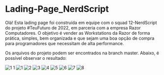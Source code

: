 # Lading-Page_NerdScript

Olá! Esta lading page foi construída em equipe com o squad 12-NerdScript do projeto #TeuFuturo de 2022, em parceria com a empresa Razor Computadores. O objetivo é vender as Workstations da Razor de forma prática, simples, bem organizada e que sejam uma boa opção de compra para programadores que necessitam de alta performance.

Os arquivos do projeto podem ser encontrados na branch master.
Abaixo, é possível observar o resultado:

![1 1](https://user-images.githubusercontent.com/97003071/216775996-becc3684-3eac-460a-a1eb-1af97fbc402c.png)
![1](https://user-images.githubusercontent.com/97003071/216776010-95a39bf3-9836-455c-8a4e-717b10506981.png)
![2](https://user-images.githubusercontent.com/97003071/216776014-19ac83ef-761f-44fd-a988-e24f05f84cb2.png)
![3](https://user-images.githubusercontent.com/97003071/216776015-592f01bd-babf-4bde-9ec6-667a1dbec1e7.png)
![4](https://user-images.githubusercontent.com/97003071/216776028-2b0343c4-e785-4684-8694-ca5948247254.png)
![5](https://user-images.githubusercontent.com/97003071/216776026-df45ad7e-bda1-4637-9792-3c5294ce9dbd.png)
![6](https://user-images.githubusercontent.com/97003071/216776030-f30ca407-05f8-4b25-ab6e-6f73e97ff203.png)
![7](https://user-images.githubusercontent.com/97003071/216776032-ee8d9e0c-b661-4f76-ab17-2e2778eecad3.png)
![8](https://user-images.githubusercontent.com/97003071/216776044-e23292fd-67ba-4589-af0e-51d267743376.png)
